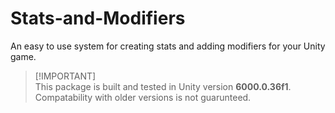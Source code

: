 # Stats-and-Modifiers
An easy to use system for creating stats and adding modifiers for your Unity game.

> [!IMPORTANT]<br/>
> This package is built and tested in Unity version **6000.0.36f1**. Compatability with older versions is not guarunteed.